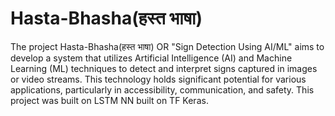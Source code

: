 # Hasta-Bhasha(हस्त भाषा)
The project Hasta-Bhasha(हस्त भाषा) OR "Sign Detection Using AI/ML" aims to develop a system that utilizes Artificial Intelligence (AI) and Machine Learning (ML) techniques to detect and interpret signs captured in images or video streams. This technology holds significant potential for various applications, particularly in accessibility, communication, and safety.
 This project was built on LSTM NN built on TF Keras.

